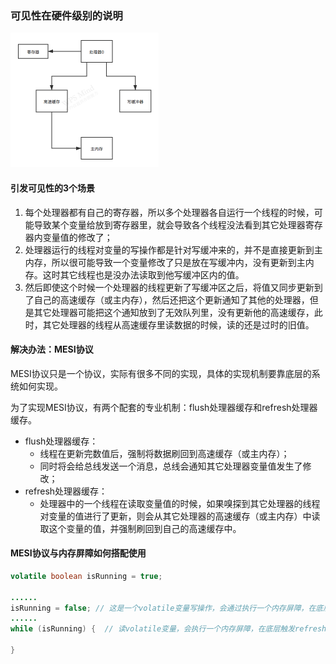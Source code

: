 ### 可见性在硬件级别的说明

<img src="15：可见性涉及的底层硬件.assets/可见性在硬件级别的说明-0203650.png" alt="可见性在硬件级别的说明" style="zoom:50%;" />

#### 引发可见性的3个场景

1. 每个处理器都有自己的寄存器，所以多个处理器各自运行一个线程的时候，可能导致某个变量给放到寄存器里，就会导致各个线程没法看到其它处理器寄存器内变量值的修改了；
2. 处理器运行的线程对变量的写操作都是针对写缓冲来的，并不是直接更新到主内存，所以很可能导致一个变量修改了只是放在写缓冲内，没有更新到主内存。这时其它线程也是没办法读取到他写缓冲区内的值。
3. 然后即使这个时候一个处理器的线程更新了写缓冲区之后，将值又同步更新到了自己的高速缓存（或主内存），然后还把这个更新通知了其他的处理器，但是其它处理器可能把这个通知放到了无效队列里，没有更新他的高速缓存，此时，其它处理器的线程从高速缓存里读数据的时候，读的还是过时的旧值。

#### 解决办法：MESI协议

MESI协议只是一个协议，实际有很多不同的实现，具体的实现机制要靠底层的系统如何实现。

为了实现MESI协议，有两个配套的专业机制：flush处理器缓存和refresh处理器缓存。

- flush处理器缓存：
  - 线程在更新完数值后，强制将数据刷回到高速缓存（或主内存）；
  - 同时将会给总线发送一个消息，总线会通知其它处理器变量值发生了修改；
- refresh处理器缓存：
  - 处理器中的一个线程在读取变量值的时候，如果嗅探到其它处理器的线程对变量的值进行了更新，则会从其它处理器的高速缓存（或主内存）中读取这个变量的值，并强制刷回到自己的高速缓存中。

#### MESI协议与内存屏障如何搭配使用

```java
volatile boolean isRunning = true;

......
isRunning = false; // 这是一个volatile变量写操作，会通过执行一个内存屏障，在底层会触发flush处理器缓存操作
......
while (isRunning) {  // 读volatile变量，会执行一个内存屏障，在底层触发refresh处理器缓存操作，
	
}
```



